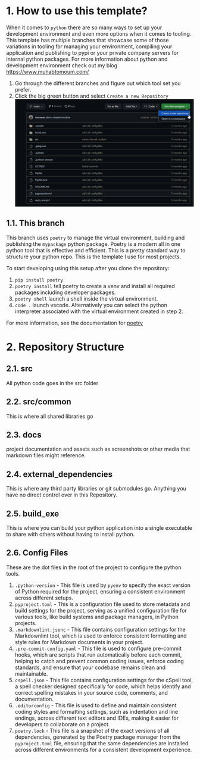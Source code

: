 # 1. How to use this template?

When it comes to `python` there are so many ways to set up your development environment
and even more options when it comes to tooling. This template has multiple branches
that showcase some of those variations in tooling for managing your environment, compiling
your application and publishing to pypi or your private company servers for internal
python packages. For more information about python and development environment check out
my blog <https://www.muhabtomoum.com/>

1. Go through the different branches and figure out which tool set you prefer.
2. Click the big green button and select `Create a new Repository`
![Alt text](docs/assets/use_template.png)

## 1.1. This branch

This branch uses `poetry` to manage the virtual environment, building and publishing the
`mypackage` python package. Poetry is a modern all in one python tool that is effective
and efficient. This is a pretty standard way to structure your python repo. This is
the template I use for most projects.

To start developing using this setup after you clone the repository:

1. `pip install poetry`
2. `poetry install` tell poetry to create a venv and install all required packages
   including developer packages.
3. `poetry shell` launch a shell inside the virtual environment.
4. `code .` launch vscode. Alternatively you can select the python interpreter associated
   with the virtual environment created in step 2.

For more information, see the documentation for [poetry](https://pypi.org/project/poetry/)

# 2. Repository Structure

## 2.1. src

All python code goes in the src folder

## 2.2. src/common

This is where all shared libraries go

## 2.3. docs

project documentation and assets such as screenshots or other media that
markdown files might reference.

## 2.4. external_dependencies

This is where any third party libraries or git submodules go. Anything you have
no direct control over in this Repository.

## 2.5. build_exe

This is where you can build your python application into a single executable to share
with others without having to install python.

## 2.6. Config Files

These are the dot files in the root of the project to configure the python tools.

1. `.python-version` - This file is used by `pyenv` to specify the exact version of
   Python required for the project, ensuring a consistent environment across different setups.
1. `pyproject.toml` - This is a configuration file used to store metadata and build
   settings for the project, serving as a unified configuration file for various tools,
   like build systems and package managers, in Python projects.
1. `.markdownlint.jsonc` - This file contains configuration settings for the
   Markdownlint tool, which is used to enforce consistent formatting and style rules
   for Markdown documents in your project.
1. `.pre-commit-config.yaml` - This file is used to configure pre-commit hooks, which
   are scripts that run automatically before each commit, helping to catch and prevent
   common coding issues, enforce coding standards, and ensure that your codebase remains
    clean and maintainable.
1. `cspell.json` - This file contains configuration settings for the cSpell tool, a
   spell checker designed specifically for code, which helps identify and correct
   spelling mistakes in your source code, comments, and documentation.
1. `.editorconfig` - This file is used to define and maintain consistent coding styles
   and formatting settings, such as indentation and line endings, across different
   text editors and IDEs, making it easier for developers to collaborate on a project.
1. `poetry.lock` - This file is a snapshot of the exact versions of all dependencies,
   generated by the Poetry package manager from the `pyproject.toml` file, ensuring that
   the same dependencies are installed across different environments for a consistent
   development experience.
